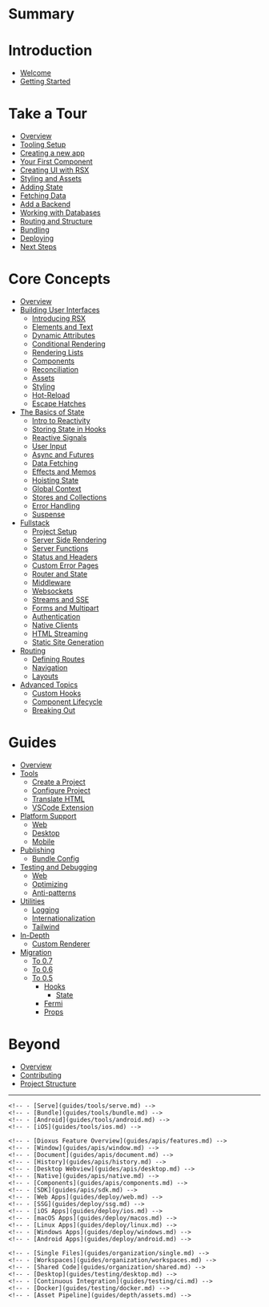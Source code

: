 # Summary

# Introduction

- [Welcome](index.md)
- [Getting Started](getting_started/index.md)

# Take a Tour

- [Overview](tutorial/index.md)
- [Tooling Setup](tutorial/tooling.md)
- [Creating a new app](tutorial/new_app.md)
- [Your First Component](tutorial/component.md)
- [Creating UI with RSX](tutorial/rsx.md)
- [Styling and Assets](tutorial/assets.md)
- [Adding State](tutorial/state.md)
- [Fetching Data](tutorial/data_fetching.md)
- [Add a Backend](tutorial/backend.md)
- [Working with Databases](tutorial/databases.md)
- [Routing and Structure](tutorial/routing.md)
- [Bundling](tutorial/bundle.md)
- [Deploying](tutorial/deploy.md)
- [Next Steps](tutorial/next_steps.md)

# Core Concepts

- [Overview](essentials/index.md)
- [Building User Interfaces](essentials/ui/index.md)
  - [Introducing RSX](essentials/ui/rsx.md)
  - [Elements and Text](essentials/ui/elements.md)
  - [Dynamic Attributes](essentials/ui/attributes.md)
  - [Conditional Rendering](essentials/ui/conditional.md)
  - [Rendering Lists](essentials/ui/iteration.md)
  - [Components](essentials/ui/components.md)
  - [Reconciliation](essentials/ui/render.md)
  - [Assets](essentials/ui/assets.md)
  - [Styling](essentials/ui/styling.md)
  - [Hot-Reload](essentials/ui/hotreload.md)
  - [Escape Hatches](essentials/ui/escape.md)
- [The Basics of State](essentials/basics/index.md)
  - [Intro to Reactivity](essentials/basics/reactivity.md)
  - [Storing State in Hooks](essentials/basics/hooks.md)
  - [Reactive Signals](essentials/basics/signals.md)
  - [User Input](essentials/basics/event_handlers.md)
  - [Async and Futures](essentials/basics/async.md)
  - [Data Fetching](essentials/basics/resources.md)
  - [Effects and Memos](essentials/basics/effects.md)
  - [Hoisting State](essentials/basics/hoisting.md)
  - [Global Context](essentials/basics/context.md)
  - [Stores and Collections](essentials/basics/collections.md)
  - [Error Handling](essentials/basics/error_handling.md)
  - [Suspense](essentials/advanced/suspense.md)
- [Fullstack](essentials/fullstack/index.md)
  - [Project Setup](essentials/fullstack/project_setup.md)
  - [Server Side Rendering](essentials/fullstack/ssr.md)
  - [Server Functions](essentials/fullstack/server_functions.md)
  - [Status and Headers](essentials/fullstack/headers.md)
  - [Custom Error Pages](essentials/fullstack/errors.md)
  - [Router and State](essentials/fullstack/axum.md)
  - [Middleware](essentials/fullstack/middleware.md)
  - [Websockets](essentials/fullstack/websockets.md)
  - [Streams and SSE](essentials/fullstack/streams.md)
  - [Forms and Multipart](essentials/fullstack/forms.md)
  - [Authentication](essentials/fullstack/authentication.md)
  - [Native Clients](essentials/fullstack/native.md)
  - [HTML Streaming](essentials/fullstack/streaming.md)
  - [Static Site Generation](essentials/fullstack/static_site_generation.md)
- [Routing](essentials/router/index.md)
  - [Defining Routes](essentials/router/routes.md)
  - [Navigation](essentials/router/navigation.md)
  - [Layouts](essentials/router/layouts.md)
- [Advanced Topics](essentials/advanced/index.md)
  - [Custom Hooks](essentials/advanced/custom_hooks.md)
  - [Component Lifecycle](essentials/advanced/lifecycle.md)
  - [Breaking Out](essentials/advanced/breaking_out.md)

# Guides

- [Overview](guides/index.md)
- [Tools](guides/tools/index.md)
  - [Create a Project](guides/tools/creating.md)
  - [Configure Project](guides/tools/configure.md)
  - [Translate HTML](guides/tools/translate.md)
  - [VSCode Extension](guides/tools/vscode.md)
- [Platform Support](guides/platforms/index.md)
  - [Web](guides/platforms/web.md)
  - [Desktop](guides/platforms/desktop.md)
  - [Mobile](guides/platforms/mobile.md)
- [Publishing](guides/deploy/index.md)
  - [Bundle Config](guides/deploy/config.md)
- [Testing and Debugging](guides/testing/index.md)
  - [Web](guides/testing/web.md)
  <!--- [Debugging](guides/testing/debugging.md)-->
  - [Optimizing](guides/tips/optimizing.md)
  - [Anti-patterns](guides/tips/antipatterns.md)
- [Utilities](guides/utilities/index.md)
  - [Logging](guides/utilities/logging.md)
  - [Internationalization](guides/utilities/internationalization.md)
  - [Tailwind](guides/utilities/tailwind.md)
- [In-Depth](guides/depth/index.md)
  - [Custom Renderer](guides/depth/custom_renderer.md)
- [Migration](migration/index.md)
  - [To 0.7](migration/to_07.md)
  - [To 0.6](migration/to_06.md)
  - [To 0.5](migration/to_05/index.md)
    - [Hooks](migration/to_05/hooks.md)
      - [State](migration/to_05/state.md)
    - [Fermi](migration/to_05/fermi.md)
    - [Props](migration/to_05/props.md)

# Beyond

- [Overview](beyond/index.md)
- [Contributing](beyond/contributing.md)
- [Project Structure](beyond/project_structure.md)

------

    <!-- - [Serve](guides/tools/serve.md) -->
    <!-- - [Bundle](guides/tools/bundle.md) -->
    <!-- - [Android](guides/tools/android.md) -->
    <!-- - [iOS](guides/tools/ios.md) -->
  <!-- - [Platform APIs](guides/apis/index.md) -->
    <!-- - [Dioxus Feature Overview](guides/apis/features.md) -->
    <!-- - [Window](guides/apis/window.md) -->
    <!-- - [Document](guides/apis/document.md) -->
    <!-- - [History](guides/apis/history.md) -->
    <!-- - [Desktop Webview](guides/apis/desktop.md) -->
    <!-- - [Native](guides/apis/native.md) -->
    <!-- - [Components](guides/apis/components.md) -->
    <!-- - [SDK](guides/apis/sdk.md) -->
    <!-- - [Web Apps](guides/deploy/web.md) -->
    <!-- - [SSG](guides/deploy/ssg.md) -->
    <!-- - [iOS Apps](guides/deploy/ios.md) -->
    <!-- - [macOS Apps](guides/deploy/macos.md) -->
    <!-- - [Linux Apps](guides/deploy/linux.md) -->
    <!-- - [Windows Apps](guides/deploy/windows.md) -->
    <!-- - [Android Apps](guides/deploy/android.md) -->
  <!-- - [Organizing your Project](guides/organization/index.md) -->
    <!-- - [Single Files](guides/organization/single.md) -->
    <!-- - [Workspaces](guides/organization/workspaces.md) -->
    <!-- - [Shared Code](guides/organization/shared.md) -->
    <!-- - [Desktop](guides/testing/desktop.md) -->
    <!-- - [Continuous Integration](guides/testing/ci.md) -->
    <!-- - [Docker](guides/testing/docker.md) -->
    <!-- - [Asset Pipeline](guides/depth/assets.md) -->
